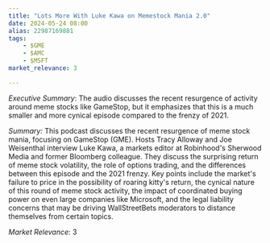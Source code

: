 ```yaml
---
title: "Lots More With Luke Kawa on Memestock Mania 2.0"
date: 2024-05-24 08:00
alias: 22987169881
tags:
    - $GME
    - $AMC
    - $MSFT
market_relevance: 3

---
```

*Executive Summary*: The audio discusses the recent resurgence of activity around meme stocks like GameStop, but it emphasizes that this is a much smaller and more cynical episode compared to the frenzy of 2021.


*Summary:*
This podcast discusses the recent resurgence of meme stock mania, focusing on GameStop (GME). Hosts Tracy Alloway and Joe Weisenthal interview Luke Kawa, a markets editor at Robinhood's Sherwood Media and former Bloomberg colleague. They discuss the surprising return of meme stock volatility, the role of options trading, and the differences between this episode and the 2021 frenzy. Key points include the market's failure to price in the possibility of roaring kitty's return, the cynical nature of this round of meme stock activity, the impact of coordinated buying power on even large companies like Microsoft, and the legal liability concerns that may be driving WallStreetBets moderators to distance themselves from certain topics.



*Market Relevance*: 3
  